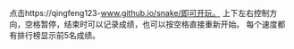 点击https://qingfeng123-www.github.io/snake/即可开玩。
上下左右控制方向，空格暂停，结束时可以记录成绩，也可以按空格直接重新开始。
每个速度都有排行榜显示前5名成绩。

